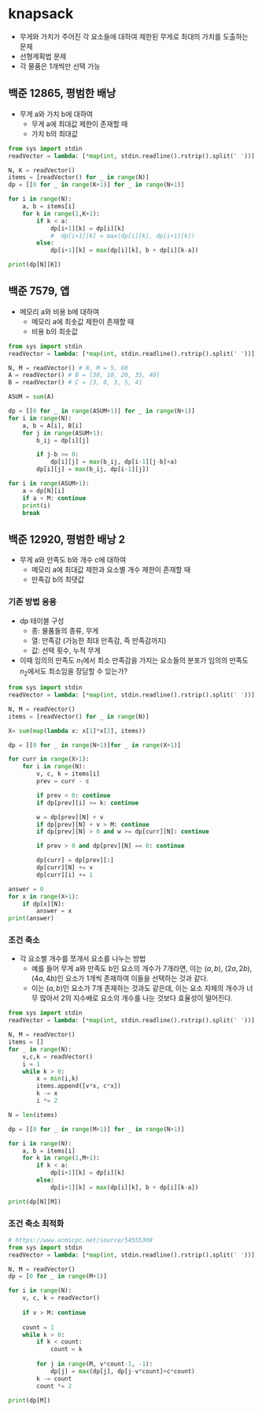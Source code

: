 #   knapsack
*   무게와 가치가 주어진 각 요소들에 대하여 제한된 무게로 최대의 가치를 도출하는 문제
*   선형계획법 문제
*   각 물품은 1개씩만 선택 가능

##  백준 12865, 평범한 배낭
*   무게 a와 가치 b에 대하여
    *   무게 a에 최대값 제한이 존재할 때
    *   가치 b의 최대값

```py
from sys import stdin
readVector = lambda: [*map(int, stdin.readline().rstrip().split(' '))]

N, K = readVector()
items = [readVector() for _ in range(N)]
dp = [[0 for _ in range(K+1)] for _ in range(N+1)]

for i in range(N):
    a, b = items[i]
    for k in range(1,K+1):
        if k < a:
            dp[i+1][k] = dp[i][k]
            #  dp[i+1][k] = max(dp[i][k], dp[i+1][k])
        else:
            dp[i+1][k] = max(dp[i][k], b + dp[i][k-a])

print(dp[N][K])
```

##  백준 7579, 앱
*   메모리 a와 비용 b에 대하여
    *   메모리 a에 최솟값 제한이 존재할 때
    *   비용 b의 최솟값
```py
from sys import stdin
readVector = lambda: [*map(int, stdin.readline().rstrip().split(' '))]

N, M = readVector() # N, M = 5, 60
A = readVector() # B = [30, 10, 20, 35, 40]
B = readVector() # C = [3, 0, 3, 5, 4]

ASUM = sum(A)

dp = [[0 for _ in range(ASUM+1)] for _ in range(N+1)]
for i in range(N):
    a, b = A[i], B[i]
    for j in range(ASUM+1):
        b_ij = dp[i][j]

        if j-b >= 0:
            dp[i][j] = max(b_ij, dp[i-1][j-b]+a)
        dp[i][j] = max(b_ij, dp[i-1][j])

for i in range(ASUM+1):
    a = dp[N][i]
    if a < M: continue
    print(i)
    break
```

##  백준 12920, 평범한 배낭 2
*   무게 a와 만족도 b와 개수 c에 대하여
    *   메모리 a에 최대값 제한과 요소별 개수 제한이 존재할 때
    *   만족감 b의 최댓값

### 기존 방법 응용
*   dp 테이블 구성
    *   종: 물품들의 종류, 무게
    *   열: 만족감 (가능한 최대 만족감, 즉 만족감까지)
    *   값: 선택 횟수, 누적 무게
*   이때 임의의 만족도 $n_1$에서 최소 만족감을 가지는 요소들의 분포가 임의의 만족도 $n_2$에서도 최소임을 장담할 수 있는가?

```py
from sys import stdin
readVector = lambda: [*map(int, stdin.readline().rstrip().split(' '))]

N, M = readVector()
items = [readVector() for _ in range(N)]

X= sum(map(lambda x: x[1]*x[2], items))

dp = [[0 for _ in range(N+1)]for _ in range(X+1)]

for curr in range(X+1):
    for i in range(N):
        v, c, k = items[i]
        prev = curr - c

        if prev < 0: continue
        if dp[prev][i] >= k: continue

        w = dp[prev][N] + v 
        if dp[prev][N] + v > M: continue
        if dp[prev][N] > 0 and w >= dp[curr][N]: continue

        if prev > 0 and dp[prev][N] == 0: continue

        dp[curr] = dp[prev][:]
        dp[curr][N] += v
        dp[curr][i] += 1

answer = 0
for x in range(X+1):
    if dp[x][N]:
        answer = x
print(answer)
```

### 조건 축소
*   각 요소별 개수를 쪼개서 요소를 나누는 방법
    *   예를 들어 무게 a와 만족도 b인 요소의 개수가 7개라면, 이는 $(a, b)$, $(2a, 2b)$, $(4a, 4b)$인 요소가 1개씩 존재하여 이들을 선택하는 것과 같다.
    *   이는 $(a,b)$인 요소가 7개 존재하는 것과도 같은데, 이는 요소 자체의 개수가 너무 많아서 2의 지수배로 요소의 개수를 나눈 것보다 효율성이 떨어진다.
```py
from sys import stdin
readVector = lambda: [*map(int, stdin.readline().rstrip().split(' '))]

N, M = readVector()
items = []
for _ in range(N):
    v,c,k = readVector()
    i = 1
    while k > 0:
        x = min(i,k)
        items.append([v*x, c*x])
        k -= x
        i *= 2

N = len(items)

dp = [[0 for _ in range(M+1)] for _ in range(N+1)]

for i in range(N):
    a, b = items[i]
    for k in range(1,M+1):
        if k < a:
            dp[i+1][k] = dp[i][k]
        else:
            dp[i+1][k] = max(dp[i][k], b + dp[i][k-a])

print(dp[N][M])
```

### 조건 축소 최적화
```py
# https://www.acmicpc.net/source/54555369
from sys import stdin
readVector = lambda: [*map(int, stdin.readline().rstrip().split(' '))]

N, M = readVector()
dp = [0 for _ in range(M+1)]

for i in range(N):
    v, c, k = readVector()
    
    if v > M: continue
    
    count = 1
    while k > 0:
        if k < count:
            count = k
            
        for j in range(M, v*count-1, -1):
            dp[j] = max(dp[j], dp[j-v*count]+c*count)
        k -= count
        count *= 2

print(dp[M])
```